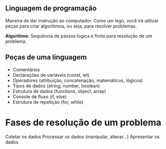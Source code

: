 ## Linguagem de programação

Maneira de dar instrução ao computador.
Como um lego, você irá utilizar peças para criar algoritimos, ou seja, para resolver problemas.

**Algoritimo**: Sequência de passos logica e finita para resolução de um problema.

## Peças de uma linguagem

- Comentários
- Declarações de variáveis (const, let)
- Operadores (atribuição, concatenação, matemáticos, lógicos)
- Tipos de dados (string, number, boolean)
- Estrutura de dados (functions, object, array)
- Console de fluxo (if, else)
- Estrutura de repetição (for, while)

# Fases de resolução de um problema

Coletar os dados
Processar os dados (manipular, alterar...)
Apresentar os dados